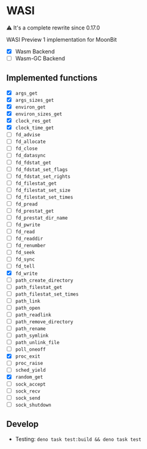 # WASI

⚠️ It's a complete rewrite since 0.17.0

WASI Preview 1 implementation for MoonBit

- [x] Wasm Backend
- [ ] Wasm-GC Backend

## Implemented functions

- [x] `args_get`
- [x] `args_sizes_get`
- [x] `environ_get`
- [x] `environ_sizes_get`
- [x] `clock_res_get`
- [x] `clock_time_get`
- [ ] `fd_advise`
- [ ] `fd_allocate`
- [ ] `fd_close`
- [ ] `fd_datasync`
- [ ] `fd_fdstat_get`
- [ ] `fd_fdstat_set_flags`
- [ ] `fd_fdstat_set_rights`
- [ ] `fd_filestat_get`
- [ ] `fd_filestat_set_size`
- [ ] `fd_filestat_set_times`
- [ ] `fd_pread`
- [ ] `fd_prestat_get`
- [ ] `fd_prestat_dir_name`
- [ ] `fd_pwrite`
- [ ] `fd_read`
- [ ] `fd_readdir`
- [ ] `fd_renumber`
- [ ] `fd_seek`
- [ ] `fd_sync`
- [ ] `fd_tell`
- [x] `fd_write`
- [ ] `path_create_directory`
- [ ] `path_filestat_get`
- [ ] `path_filestat_set_times`
- [ ] `path_link`
- [ ] `path_open`
- [ ] `path_readlink`
- [ ] `path_remove_directory`
- [ ] `path_rename`
- [ ] `path_symlink`
- [ ] `path_unlink_file`
- [ ] `poll_oneoff`
- [x] `proc_exit`
- [ ] `proc_raise`
- [ ] `sched_yield`
- [x] `random_get`
- [ ] `sock_accept`
- [ ] `sock_recv`
- [ ] `sock_send`
- [ ] `sock_shutdown`

## Develop

- Testing: `deno task test:build && deno task test`